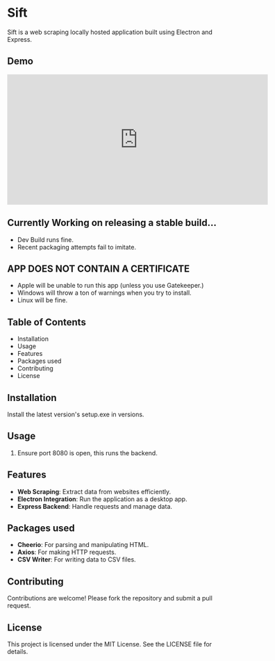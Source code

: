 # Sift

Sift is a web scraping locally hosted application built using Electron and Express.

## Demo
<iframe src="https://www.loom.com/embed/d1001e6426494174b54db2ef70e151fa" frameborder="0" webkitallowfullscreen mozallowfullscreen allowfullscreen width="600" height="300"></iframe>


## Currently Working on releasing a stable build...
- Dev Build runs fine.
- Recent packaging attempts fail to imitate.
  
## APP DOES NOT CONTAIN A CERTIFICATE
- Apple will be unable to run this app (unless you use Gatekeeper.)
- Windows will throw a ton of warnings when you try to install.
- Linux will be fine.
  
## Table of Contents
- Installation
- Usage
- Features
- Packages used
- Contributing
- License

## Installation
Install the latest version's setup.exe in versions.

## Usage
1. Ensure port 8080 is open, this runs the backend.

## Features

- **Web Scraping**: Extract data from websites efficiently.
- **Electron Integration**: Run the application as a desktop app.
- **Express Backend**: Handle requests and manage data.

## Packages used

- **Cheerio**: For parsing and manipulating HTML.
- **Axios**: For making HTTP requests.
- **CSV Writer**: For writing data to CSV files.

## Contributing

Contributions are welcome! Please fork the repository and submit a pull request.

## License

This project is licensed under the MIT License. See the LICENSE file for details.
